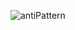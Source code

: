 ![antiPattern](https://github.com/wdeus/bertoti/assets/111614619/cce30ac6-9345-40df-ad43-1984fb59310e)

